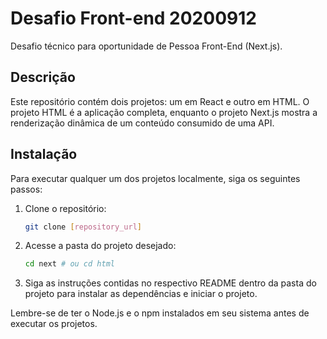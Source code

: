 # Desafio Front-end 20200912
Desafio técnico para oportunidade de Pessoa Front-End (Next.js).

## Descrição

Este repositório contém dois projetos: um em React e outro em HTML. O projeto HTML é a aplicação completa, enquanto o projeto Next.js mostra a renderização dinâmica de um conteúdo consumido de uma API.

## Instalação

Para executar qualquer um dos projetos localmente, siga os seguintes passos:

1. Clone o repositório:

   ```bash
   git clone [repository_url]
   ```

2. Acesse a pasta do projeto desejado:

   ```bash
   cd next # ou cd html
   ```

3. Siga as instruções contidas no respectivo README dentro da pasta do projeto para instalar as dependências e iniciar o projeto.

Lembre-se de ter o Node.js e o npm instalados em seu sistema antes de executar os projetos.